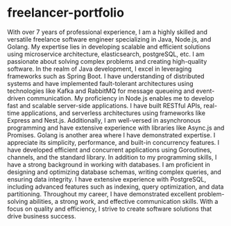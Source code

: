 # freelancer-portfolio
  With over 7 years of professional experience, I am a highly skilled and versatile freelance software engineer specializing in Java, Node.js, and Golang. My expertise lies in developing scalable and efficient solutions using microservice architecture, elasticsearch, postgreSQL, etc.  I am passionate about solving complex problems and creating high-quality software.
  In the realm of Java development, I excel in leveraging frameworks such as Spring Boot. I have understanding of distributed systems and have implemented fault-tolerant architectures using technologies like Kafka and RabbitMQ for message queueing and event-driven communication.
  My proficiency in Node.js enables me to develop fast and scalable server-side applications. I have built RESTful APIs, real-time applications, and serverless architectures using frameworks like Express and Nest.js. Additionally, I am well-versed in asynchronous programming and have extensive experience with libraries like Async.js and Promises.
  Golang is another area where I have demonstrated expertise. I appreciate its simplicity, performance, and built-in concurrency features. I have developed efficient and concurrent applications using Goroutines, channels, and the standard library.
  In addition to my programming skills, I have a strong background in working with databases. I am proficient in designing and optimizing database schemas, writing complex queries, and ensuring data integrity. I have extensive experience with PostgreSQL, including advanced features such as indexing, query optimization, and data partitioning.
  Throughout my career, I have demonstrated excellent problem-solving abilities, a strong work, and effective communication skills. With a focus on quality and efficiency, I strive to create software solutions that drive business success.
